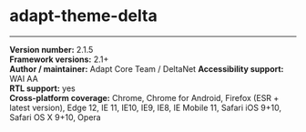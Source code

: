 # adapt-theme-delta

----------------------------
**Version number:**  2.1.5  
**Framework versions:**  2.1+     
**Author / maintainer:** Adapt Core Team / DeltaNet
**Accessibility support:** WAI AA   
**RTL support:** yes  
**Cross-platform coverage:** Chrome, Chrome for Android, Firefox (ESR + latest version), Edge 12, IE 11, IE10, IE9, IE8, IE Mobile 11, Safari iOS 9+10, Safari OS X 9+10, Opera    
